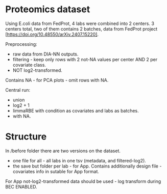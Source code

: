 # Proteomics dataset

Using E.coli data from FedProt, 4 labs were combined into 2 centers.
3 centers total, two of them contains 2 batches, data from FedProt project [https://doi.org/10.48550/arXiv.2407.15220].

Preprocessing:
- raw data from DIA-NN outputs.
- filtering - keep only rows with 2 not-NA values per center AND 2 per covariate class.
- NOT log2-transformed.

Contains NA - for PCA plots - omit rows with NA.

Central run:  
- union
- log2 + 1
- limmaRBE with condition as covariates and labs as batches.
- with NA.

# Structure

In /before folder there are two versions on the dataset.  
- one file for all - all labs in one tsv (metadata, and filtered-log2).
- the save but folder per lab - for App. Contains additionally design file - covariates info in sutable for App format.

For App not-log2-transformed data should be used - log transform during BEC ENABLED.